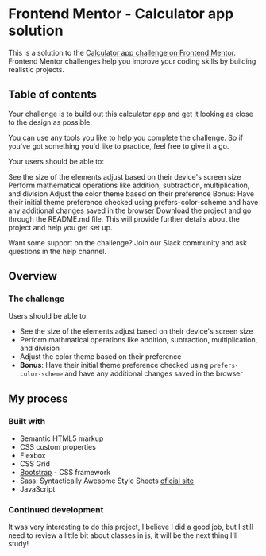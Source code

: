 
# Frontend Mentor - Calculator app solution

This is a solution to the [Calculator app challenge on Frontend Mentor](https://www.frontendmentor.io/challenges/calculator-app-9lteq5N29). Frontend Mentor challenges help you improve your coding skills by building realistic projects. 

## Table of contents

Your challenge is to build out this calculator app and get it looking as close to the design as possible.

You can use any tools you like to help you complete the challenge. So if you've got something you'd like to practice, feel free to give it a go.

Your users should be able to:

See the size of the elements adjust based on their device's screen size
Perform mathematical operations like addition, subtraction, multiplication, and division
Adjust the color theme based on their preference
Bonus: Have their initial theme preference checked using prefers-color-scheme and have any additional changes saved in the browser
Download the project and go through the README.md file. This will provide further details about the project and help you get set up.

Want some support on the challenge? Join our Slack community and ask questions in the help channel.
## Overview

### The challenge

Users should be able to:

- See the size of the elements adjust based on their device's screen size
- Perform mathmatical operations like addition, subtraction, multiplication, and division
- Adjust the color theme based on their preference
- **Bonus**: Have their initial theme preference checked using `prefers-color-scheme` and have any additional changes saved in the browser

## My process

### Built with

- Semantic HTML5 markup
- CSS custom properties
- Flexbox
- CSS Grid
- [Bootstrap](https://getbootstrap.com/) - CSS framework
- Sass: Syntactically Awesome Style Sheets [oficial site](https://sass-lang.com/) 
- JavaScript

### Continued development

It was very interesting to do this project, I believe I did a good job, but I still need to review a little bit about classes in js, it will be the next thing I'll study!

